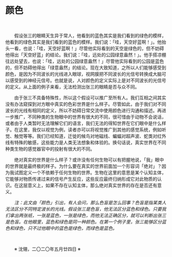 # 颜色

&emsp;&emsp;

&emsp;&emsp;假设张三的眼睛天生异于常人，他看到的蓝色其实是我们看到的绿色的模样，他看到的绿色其实是我们看到的蓝色的模样。我们说：「哇，天空好蓝啊！」。他抬头一看，也说：「哇，天空好蓝啊！」尽管他实际看到的天空是绿色的，但不妨碍他得出「天空好蓝」的结论。我们说：「哇，远处的公园绿意盎然！」。他手搭凉棚往远处望去，也说：「哇，远处的公园绿意盎然！」尽管他实际看到的公园是蓝色的，但不妨碍他得出「绿意盎然」的结论。现在大致知道，之所以人们能够感受到颜色，是因为不同波长的光线进入眼球，视网膜把不同波长的光信号转换成大脑可以感受到的神经元信号。也就是说，人对颜色的定义实际上是对不同波长的光信号的定义。从上面的例子来看，无法检测出张三的眼睛是否与众不同。

&emsp;&emsp;由于张三不具备特殊性，所以这个假设可以推广至所有人。我们互相之间其实没有办法窥探到对方眼中真实的色彩世界是什么样子。尽管如此，由于我们对不同波长的光线有相同的定义，所以不妨碍日常交流中使用颜色进行沟通和描述。再进一步推广，不同种类的生物眼中的世界有很大的不同，很可惜由于动物不会说话，或者由于人类暂时无法理解它们的语言，我们无法的得知世界在它们眼中是什么样子。在这里，我仅以视觉为例，读者亦可以将视觉推广到其他的感觉系统，例如听觉、触觉等等。我们已经知道，迁徙的候鸟对地磁线、蝙蝠对超声波、蛇类对红外线有特殊的敏感，这些能力是人类无法想象和体验的。换句话说，真实世界在不同种类生物的感觉器官中的投射有很大的不同。

&emsp;&emsp;绝对真实的世界是什么样子？或许没有任何生物可以有把握地说，「我」眼中的世界就是最终极的样子。为什么要在真实的世界前面加一个形容词「绝对」？因为我试图定义一个不依赖于任何生物的世界。生物在这里的意思是某个认知主体，它能够对物质传递过来的信号产生反应，这些反应最终归纳形成它对此物质的认识。在这层意义上，如果不存在认知主体，那么绝对真实世界的存在是否还有意义。

&emsp;&emsp;*注：此文由「颜色」引出，有人会问，那么色盲是怎么回事？色盲是指某类人无法区分不同特定波长的光线。假设张三是色盲，他无法区分蓝色和绿色。只要我们拿出两张纸，一张是蓝色，一张是绿色，而他无法正确区分，就可以判断出张三是色盲。在他眼里，蓝色和绿色是同一种颜色。在第一个例子里，张三能够区分蓝色和绿色，只不过他眼中的蓝色是绿色，而绿色是蓝色。*

&emsp;&emsp;

&emsp;&emsp;※ 沈翎，二〇二〇年五月廿四日 ※